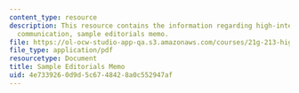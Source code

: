 ```yaml
---
content_type: resource
description: This resource contains the information regarding high-intermediate academic
  communication, sample editorials memo.
file: https://ol-ocw-studio-app-qa.s3.amazonaws.com/courses/21g-213-high-intermediate-academic-communication-spring-2004/4e7339260d9d5c6748428a0c552947af_MIT21G_213S04_editorials.pdf
file_type: application/pdf
resourcetype: Document
title: Sample Editorials Memo
uid: 4e733926-0d9d-5c67-4842-8a0c552947af
---
```

